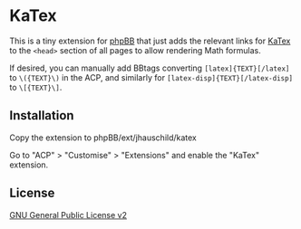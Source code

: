 # KaTex

This is a tiny extension for [phpBB](https://phpbb.com) that just adds the relevant links for [KaTex](https://github.com/KaTeX/KaTeX) to the `<head>` section of all pages to allow rendering Math formulas.

If desired, you can manually add BBtags converting `[latex]{TEXT}[/latex]` to `\({TEXT}\)` in the ACP, and similarly for `[latex-disp]{TEXT}[/latex-disp]` to `\[{TEXT}\]`.

## Installation

Copy the extension to phpBB/ext/jhauschild/katex

Go to "ACP" > "Customise" > "Extensions" and enable the "KaTex" extension.

## License

[GNU General Public License v2](license.txt)

